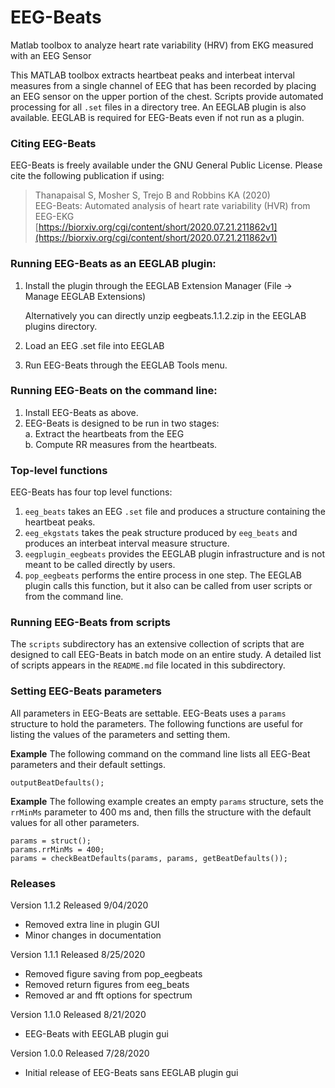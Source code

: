 # EEG-Beats
Matlab toolbox to analyze heart rate variability (HRV) from EKG measured
with an EEG Sensor

This MATLAB toolbox extracts heartbeat peaks and interbeat interval measures
from a single channel of EEG that has been recorded by placing an EEG
sensor on the upper portion of the chest. Scripts provide automated
processing for all `.set` files in a directory tree. An EEGLAB plugin is
also available.  EEGLAB is required for EEG-Beats even if not run as a plugin.

### Citing EEG-Beats
EEG-Beats is freely available under the GNU General Public License. 
Please cite the following publication if using:  
> Thanapaisal S, Mosher S, Trejo B and Robbins KA (2020)  
> EEG-Beats: Automated analysis of heart rate variability (HVR) from EEG-EKG  
> [https://biorxiv.org/cgi/content/short/2020.07.21.211862v1](https://biorxiv.org/cgi/content/short/2020.07.21.211862v1)

### Running EEG-Beats as an EEGLAB plugin:
1. Install the plugin through the EEGLAB Extension Manager (File -> Manage EEGLAB Extensions)

   Alternatively you can directly unzip eegbeats.1.1.2.zip in the EEGLAB
   plugins directory.  
2. Load an EEG .set file into EEGLAB
3. Run EEG-Beats through the EEGLAB Tools menu.  

### Running EEG-Beats on the command line:

1. Install EEG-Beats as above.  
2. EEG-Beats is designed to be run in two stages:  
   a. Extract the heartbeats from the EEG  
   b. Compute RR measures from the heartbeats.   

### Top-level functions
EEG-Beats has four top level functions:
1. `eeg_beats` takes an EEG `.set` file and produces a structure containing the heartbeat peaks.
2. `eeg_ekgstats` takes the peak structure produced by `eeg_beats` and produces an interbeat interval measure structure.
3. `eegplugin_eegbeats` provides the EEGLAB plugin infrastructure and is not meant to be called directly by users.
4. `pop_eegbeats` performs the entire process in one step. The EEGLAB plugin calls this function, but
it also can be called from user scripts or from the command line.

### Running EEG-Beats from scripts
The `scripts` subdirectory has an extensive collection of scripts that are designed to call EEG-Beats
in batch mode on an entire study. A detailed list of scripts appears in the `README.md` file located
in this subdirectory.  

### Setting EEG-Beats parameters
All parameters in EEG-Beats are settable.  EEG-Beats uses a `params` structure to hold the 
parameters. The following functions are useful for listing the values of the parameters and setting them.  

**Example** The following command on the command line lists all EEG-Beat parameters and
their default settings.

    outputBeatDefaults(); 


**Example** The following example creates an empty `params` structure, sets the `rrMinMs` parameter to 400 ms
and, then fills the structure with the default values for all other parameters.

    params = struct();
    params.rrMinMs = 400;
    params = checkBeatDefaults(params, params, getBeatDefaults());

### Releases

Version 1.1.2 Released 9/04/2020
* Removed extra line in plugin GUI
* Minor changes in documentation

Version 1.1.1 Released 8/25/2020
* Removed figure saving from pop_eegbeats
* Removed return figures from eeg_beats
* Removed ar and fft options for spectrum 
   
Version 1.1.0 Released 8/21/2020
* EEG-Beats with EEGLAB plugin gui

Version 1.0.0 Released 7/28/2020
* Initial release of EEG-Beats sans EEGLAB plugin gui
